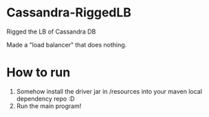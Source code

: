 # Cassandra-RiggedLB
Rigged the LB of Cassandra DB

Made a "load balancer" that does nothing.

# How to run
1. Somehow install the driver jar in /resources into your maven local dependency repo :D
2. Run the main program!

